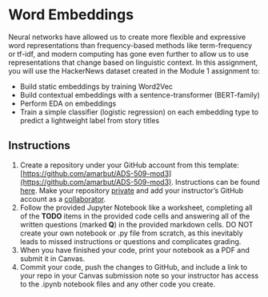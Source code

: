 # Word Embeddings
Neural networks have allowed us to create more flexible and expressive word representations than frequency-based methods like term-frequency or tf-idf, and modern computing has gone even further to allow us to use representations that change based on linguistic context. In this assignment, you will use the HackerNews dataset created in the Module 1 assignment to:
- Build static embeddings by training Word2Vec
- Build contextual embeddings with a sentence-transformer (BERT-family)
- Perform EDA on embeddings
- Train a simple classifier (logistic regression) on each embedding type to predict a lightweight label from story titles


## Instructions

1. Create a repository under your GitHub account from this template: [https://github.com/amarbut/ADS-509-mod3](https://github.com/amarbut/ADS-509-mod3). Instructions can be found [here](https://docs.github.com/en/repositories/creating-and-managing-repositories/creating-a-repository-from-a-template). Make your repository [private](https://docs.github.com/en/repositories/managing-your-repositorys-settings-and-features/managing-repository-settings/setting-repository-visibility) and add your instructor’s GitHub account as a [collaborator](https://docs.github.com/en/account-and-profile/how-tos/setting-up-and-managing-your-personal-account-on-github/managing-access-to-your-personal-repositories/inviting-collaborators-to-a-personal-repository). 
2. Follow the provided Jupyter Notebook like a worksheet, completing all of the **TODO** items in the provided code cells and answering all of the written questions (marked **Q**) in the provided markdown cells. DO NOT create your own notebook or .py file from scratch, as this inevitably leads to missed instructions or questions and complicates grading.
3. When you have finished your code, print your notebook as a PDF and submit it in Canvas. 
4. Commit your code, push the changes to GitHub, and include a link to your repo in your Canvas submission note so your instructor has access to the .ipynb notebook files and any other code you create.

